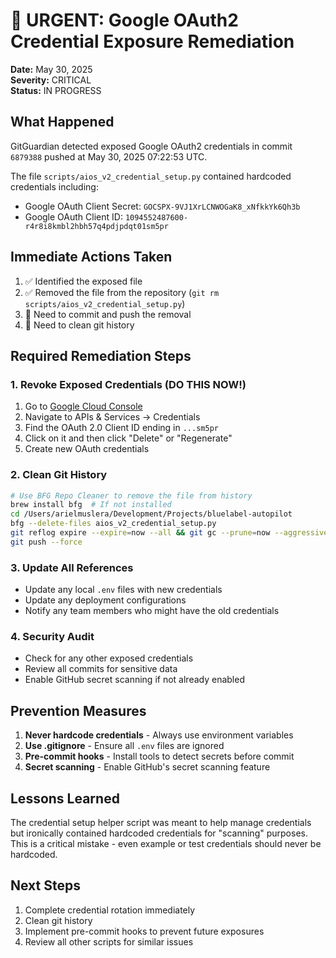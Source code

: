 # 🚨 URGENT: Google OAuth2 Credential Exposure Remediation

**Date:** May 30, 2025  
**Severity:** CRITICAL  
**Status:** IN PROGRESS

## What Happened

GitGuardian detected exposed Google OAuth2 credentials in commit `6879388` pushed at May 30, 2025 07:22:53 UTC.

The file `scripts/aios_v2_credential_setup.py` contained hardcoded credentials including:
- Google OAuth Client Secret: `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`
- Google OAuth Client ID: `1094552487600-r4r8i8kmbl2hbh57q4pdjpdqt01sm5pr`

## Immediate Actions Taken

1. ✅ Identified the exposed file
2. ✅ Removed the file from the repository (`git rm scripts/aios_v2_credential_setup.py`)
3. 🔄 Need to commit and push the removal
4. 🔄 Need to clean git history

## Required Remediation Steps

### 1. Revoke Exposed Credentials (DO THIS NOW!)

1. Go to [Google Cloud Console](https://console.cloud.google.com/)
2. Navigate to APIs & Services → Credentials
3. Find the OAuth 2.0 Client ID ending in `...sm5pr`
4. Click on it and then click "Delete" or "Regenerate"
5. Create new OAuth credentials

### 2. Clean Git History

```bash
# Use BFG Repo Cleaner to remove the file from history
brew install bfg  # If not installed
cd /Users/arielmuslera/Development/Projects/bluelabel-autopilot
bfg --delete-files aios_v2_credential_setup.py
git reflog expire --expire=now --all && git gc --prune=now --aggressive
git push --force
```

### 3. Update All References

- Update any local `.env` files with new credentials
- Update any deployment configurations
- Notify any team members who might have the old credentials

### 4. Security Audit

- Check for any other exposed credentials
- Review all commits for sensitive data
- Enable GitHub secret scanning if not already enabled

## Prevention Measures

1. **Never hardcode credentials** - Always use environment variables
2. **Use .gitignore** - Ensure all `.env` files are ignored
3. **Pre-commit hooks** - Install tools to detect secrets before commit
4. **Secret scanning** - Enable GitHub's secret scanning feature

## Lessons Learned

The credential setup helper script was meant to help manage credentials but ironically contained hardcoded credentials for "scanning" purposes. This is a critical mistake - even example or test credentials should never be hardcoded.

## Next Steps

1. Complete credential rotation immediately
2. Clean git history
3. Implement pre-commit hooks to prevent future exposures
4. Review all other scripts for similar issues